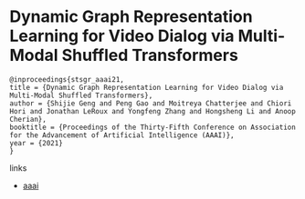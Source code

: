 # Dynamic Graph Representation Learning for Video Dialog via Multi-Modal Shuffled Transformers

```
@inproceedings{stsgr_aaai21,
title = {Dynamic Graph Representation Learning for Video Dialog via Multi-Modal Shuffled Transformers},
author = {Shijie Geng and Peng Gao and Moitreya Chatterjee and Chiori Hori and Jonathan LeRoux and Yongfeng Zhang and Hongsheng Li and Anoop Cherian},
booktitle = {Proceedings of the Thirty-Fifth Conference on Association for the Advancement of Artificial Intelligence (AAAI)},
year = {2021}
}
```

links
- [aaai](https://www.aaai.org/AAAI21Papers/AAAI-5357.GengS.pdf)
